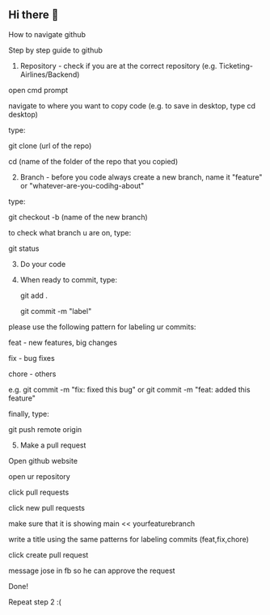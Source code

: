 ## Hi there 👋
How to navigate github

Step by step guide to github

1. Repository - check if you are at the correct repository (e.g. Ticketing-Airlines/Backend)
   
open cmd prompt

navigate to where you want to copy code (e.g. to save in desktop, type cd desktop)

type:

  git clone (url of the repo)
  
  cd (name of the folder of the repo that you copied)
  

   
2. Branch - before you code always create a new branch, name it "feature" or "whatever-are-you-codihg-about"
   
type:

  git checkout -b (name of the new branch)
  

to check what branch u are on, type:

  git status
  
   
3. Do your code
   

4. When ready to commit, type:
   
   git add .
   
   git commit -m "label"
   
please use the following pattern for labeling ur commits:

feat - new features, big changes

fix - bug fixes

chore - others

e.g. git commit -m "fix: fixed this bug" or git commit -m "feat: added this feature"

finally, type:

   git push remote origin
   

5. Make a pull request
  
Open github website
   
open ur repository

click pull requests

click new pull requests

make sure that it is showing main << yourfeaturebranch

write a title using the same patterns for labeling commits (feat,fix,chore)

click create pull request

message jose in fb so he can approve the request

Done!


Repeat step 2 :(
   
